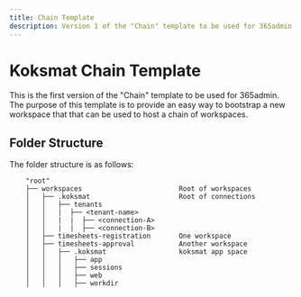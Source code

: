 ```yaml
---
title: Chain Template
description: Version 1 of the "Chain" template to be used for 365admin
---
```


# Koksmat Chain Template

This is the first version of the "Chain" template to be used for 365admin. The purpose of this template is to provide an easy way to bootstrap a new workspace that that can be used to host a chain of workspaces.



## Folder Structure

The folder structure is as follows:

```
    "root"
    ├── workspaces                        Root of workspaces
    │   ├── .koksmat                      Root of connections
    │   │   ├── tenants
    │   │   |  ├── <tenant-name>
    │   │   |  |  ├── <connection-A>
    │   │   |  |  ├── <connection-B>   
    │   ├── timesheets-registration       One workspace
    │   ├── timesheets-approval           Another workspace
    │   │   ├── .koksmat                  koksmat app space
    │   │   │   ├── app
    │   │   │   ├── sessions
    │   │   │   ├── web
    │   │   │   ├── workdir    
    
```
